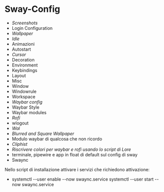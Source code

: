 # Sway-Config

- _Screenshots_
- Login Configuration
- _Wallpaper_
- _Idle_ 
- Animazioni
- Autostart
- _Cursor_
- Decoration
- Environment
- Keybindings
- Layout
- Misc
- Window
- Windowrule
- Workspace
- _Waybar config_ 
- Waybar Style
- Waybar modules
- _Rofi_
- wlogout
- _Wal_
- _Blurred and Square Wallpaper_
- Modulo waybar di qualcosa che non ricordo
- _Cliphist_
- _Riscrivere colori per waybar e rofi usando lo script di Lore_
- terminale, pipewire e app in float di default sul config di sway
- Swaync



Nello script di installazione attivare i servizi che richiedono attivazione:
- systemctl --user enable --now swaync.service      systemctl --user start --now swaync.service
